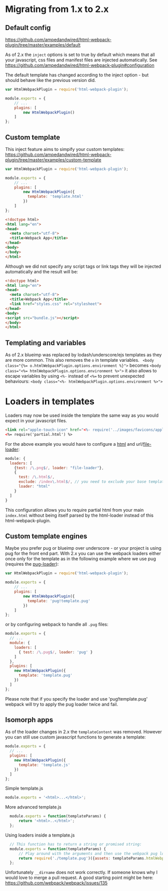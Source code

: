 # Migrating from 1.x to 2.x

## Default config

https://github.com/ampedandwired/html-webpack-plugin/tree/master/examples/default

As of 2.x the `inject` options is set to true by default which means that all your javascript, css files and manifest files are injected automatically. See https://github.com/ampedandwired/html-webpack-plugin#configuration

The default template has changed according to the inject option - but should behave like the previous version did.


```js
var HtmlWebpackPlugin = require('html-webpack-plugin');

module.exports = {
    // ...
    plugins: [
        new HtmlWebpackPlugin()
    ]
};
```

## Custom template

This inject feature aims to simpify your custom templates:
https://github.com/ampedandwired/html-webpack-plugin/tree/master/examples/custom-template

```js
var HtmlWebpackPlugin = require('html-webpack-plugin');

module.exports = {
    // ...
    plugins: [
        new HtmlWebpackPlugin({
          template: 'template.html'
        })
    ]
};
```

```html
<!doctype html>
<html lang="en">
<head>
  <meta charset="utf-8">
  <title>Webpack App</title>
</head>
<body>
</body>
</html>
```

Although we did not specify any script tags or link tags they will be injected automatically and the result will be:
```html
<!doctype html>
<html lang="en">
<head>
  <meta charset="utf-8">
  <title>Webpack App</title>
  <link href="styles.css" rel="stylesheet">
</head>
<body>
<script src="bundle.js"></script>
</body>
</html>
```

## Templating and variables

As of 2.x blueimp was replaced by lodash/underscore/ejs templates as they are more common.
This also removes the `o` in template variables. ` <body class="{%= o.htmlWebpackPlugin.options.environment %}">` becomes `<body class="<%= htmlWebpackPlugin.options.environment %>">` it also allows to escape variables by using `<%-` instead of `<%=` to prevent unexpected behaviours: `<body class="<%- htmlWebpackPlugin.options.environment %>">` 

# Loaders in templates
Loaders may now be used inside the template the same way as you would expect in your javascript files.

```html
<link rel="apple-touch-icon" href="<%- require('../images/favicons/apple-icon-60x60.png') %>">
<%= require('partial.html') %>
```

For the above example you would have to configure a [html](https://github.com/webpack/html-loader) and url/[file-loader](https://github.com/webpack/file-loader):

```js
module: {
  loaders: [
    {test: /\.png$/, loader: "file-loader"},
    {
      test: /\.html$/,
      exclude: /index\.html$/, // you need to exclude your base template (unless you do not want this plugin own templating feature)
      loader: "html"
    }
  ]
}
```

This configuration allows you to require partial html from your main `index.html` without being itself parsed by the html-loader instead of this html-webpack-plugin.


## Custom template engines

Maybe you prefer pug or blueimp over underscore - or your project is using pug for the front end part.
With 2.x you can use the webpack loaders either once only for the template as in the following example
where we use pug (requires the [pug-loader](https://github.com/webpack/pug-loader)):

```js
var HtmlWebpackPlugin = require('html-webpack-plugin');

module.exports = {
    // ...
    plugins: [
        new HtmlWebpackPlugin({
          template: 'pug!template.pug'
        })
    ]
};
```

or by configuring webpack to handle all `.pug` files:

```js
module.exports = {
  // ...
  module: {
    loaders: [
      { test: /\.pug$/, loader: 'pug' }
    ]
  },
  plugins: [
    new HtmlWebpackPlugin({
      template: 'template.pug'
    })
  ]
};
```

Please note that if you specify the loader and use 'pug!template.pug' webpack will try to apply the pug loader twice and fail.

## Isomorph apps

As of the loader changes in 2.x the `templateContent` was removed.
However you can still use custom javascript functions to generate a template:

```js
module.exports = {
  // ...
  plugins: [
    new HtmlWebpackPlugin({
      template: 'template.js'
    })
  ]
};
```
Simple template.js
```js
module.exports = '<html>...</html>';
```
More advanced template.js
```js
  module.exports = function(templateParams) {
      return '<html>..</html>';
  };
```
Using loaders inside a template.js
```js
  // This function has to return a string or promised string:
  module.exports = function(templateParams) {
      // Play around with the arguments and then use the webpack pug loader to load the pug:
      return require('./template.pug')({assets: templateParams.htmlWebpackPlugin.files});
  };
```

Unfortunately `__dirname` does not work correctly.
If someone knows why I would love to merge a pull request.
A good starting point might be here: https://github.com/webpack/webpack/issues/135
